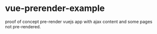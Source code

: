 # vue-prerender-example
proof of concept pre-render vuejs app with ajax content and some pages not pre-rendered.

